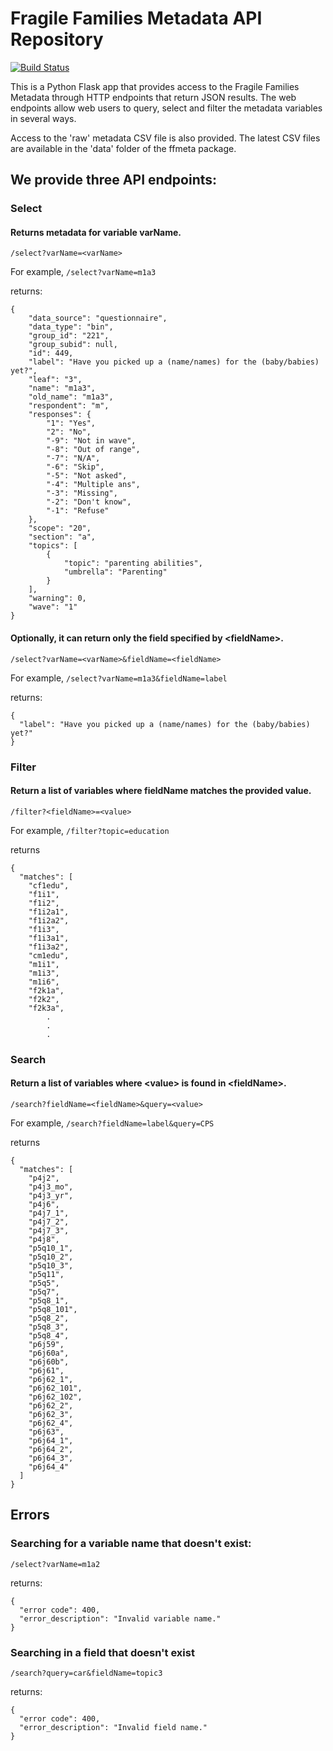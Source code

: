 # Fragile Families Metadata API Repository

[![Build Status](https://travis-ci.org/fragilefamilieschallenge/metadata_api.svg?branch=master)](https://travis-ci.org/fragilefamilieschallenge/metadata_api)

This is a Python Flask app that provides access to the Fragile Families Metadata through HTTP endpoints that return JSON results. The web endpoints allow web users to query, select and filter the metadata variables in several ways.

Access to the 'raw' metadata CSV file is also provided. The latest CSV files are available in the 'data' folder of the ffmeta package.

## We provide three API endpoints:

### Select

#### Returns metadata for variable varName.
`/select?varName=<varName>`

For example,
`/select?varName=m1a3`

returns: 
```
{
    "data_source": "questionnaire",
    "data_type": "bin",
    "group_id": "221",
    "group_subid": null,
    "id": 449,
    "label": "Have you picked up a (name/names) for the (baby/babies) yet?",
    "leaf": "3",
    "name": "m1a3",
    "old_name": "m1a3",
    "respondent": "m",
    "responses": {
        "1": "Yes",
        "2": "No",
        "-9": "Not in wave",
        "-8": "Out of range",
        "-7": "N/A",
        "-6": "Skip",
        "-5": "Not asked",
        "-4": "Multiple ans",
        "-3": "Missing",
        "-2": "Don't know",
        "-1": "Refuse"
    },
    "scope": "20",
    "section": "a",
    "topics": [
        {
            "topic": "parenting abilities",
            "umbrella": "Parenting"
        }
    ],
    "warning": 0,
    "wave": "1"
}
```

#### Optionally, it can return only the field specified by \<fieldName\>.
`/select?varName=<varName>&fieldName=<fieldName>`

For example,
`/select?varName=m1a3&fieldName=label`

returns:
```
{
  "label": "Have you picked up a (name/names) for the (baby/babies) yet?"
}
```

### Filter

#### Return a list of variables where fieldName matches the provided value.
`/filter?<fieldName>=<value>`

For example,
`/filter?topic=education`

returns 
```
{
  "matches": [
    "cf1edu", 
    "f1i1", 
    "f1i2", 
    "f1i2a1", 
    "f1i2a2", 
    "f1i3", 
    "f1i3a1", 
    "f1i3a2", 
    "cm1edu", 
    "m1i1", 
    "m1i3", 
    "m1i6", 
    "f2k1a", 
    "f2k2", 
    "f2k3a", 
		.
		.
		.
```
### Search

#### Return a list of variables where \<value\> is found in \<fieldName\>.
`/search?fieldName=<fieldName>&query=<value>`

For example,
`/search?fieldName=label&query=CPS`

returns 
```
{
  "matches": [
    "p4j2", 
    "p4j3_mo", 
    "p4j3_yr", 
    "p4j6", 
    "p4j7_1", 
    "p4j7_2", 
    "p4j7_3", 
    "p4j8", 
    "p5q10_1", 
    "p5q10_2", 
    "p5q10_3", 
    "p5q11", 
    "p5q5", 
    "p5q7", 
    "p5q8_1", 
    "p5q8_101", 
    "p5q8_2", 
    "p5q8_3", 
    "p5q8_4", 
    "p6j59", 
    "p6j60a", 
    "p6j60b", 
    "p6j61", 
    "p6j62_1", 
    "p6j62_101", 
    "p6j62_102", 
    "p6j62_2", 
    "p6j62_3", 
    "p6j62_4", 
    "p6j63", 
    "p6j64_1", 
    "p6j64_2", 
    "p6j64_3", 
    "p6j64_4"
  ]
}
```

## Errors

### Searching for a variable name that doesn't exist:

`/select?varName=m1a2`

returns:
```
{
  "error code": 400, 
  "error_description": "Invalid variable name."
}
```
### Searching in a field that doesn't exist

`/search?query=car&fieldName=topic3`

returns:
```
{
  "error code": 400, 
  "error_description": "Invalid field name."
}
```


